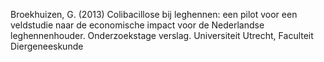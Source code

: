 Broekhuizen, G. (2013) Colibacillose bij leghennen: een pilot voor een veldstudie naar de economische impact voor de Nederlandse leghennenhouder. Onderzoekstage verslag. Universiteit Utrecht, Faculteit Diergeneeskunde